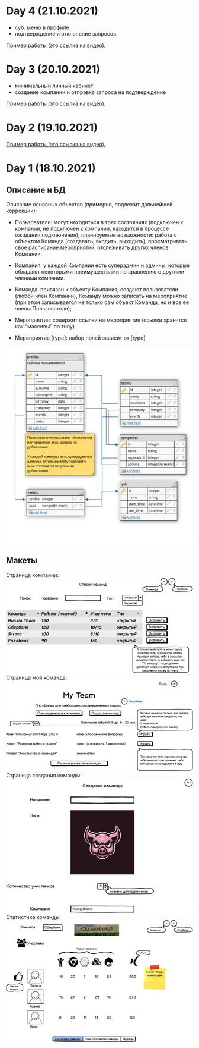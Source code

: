 # Day 4 (21.10.2021)

- суб. меню в профиле
- подтверждение и отклонение запросов

[Пример работы (это ссылка на видео).](https://drive.google.com/file/d/1rAFk_j2GYaenXBE6gnEmA3RT0z4AernU/view?usp=sharing)

# Day 3 (20.10.2021)

- минимальный личный кабинет
- создание компании и отправка запроса на подтверждение

[Пример работы (это ссылка на видео).](https://drive.google.com/file/d/1frp6ijluFZl8t2Gl6TunT-2FIcvdwzx1/view?usp=sharing)

# Day 2 (19.10.2021)

[Пример работы (это ссылка на видео).](https://drive.google.com/file/d/1PCnbUtR1rXLmXdZpZAGhekehxI1EEaVl/view?usp=sharing)

# Day 1 (18.10.2021)

## Описание и БД

Описание основных объектов (примерно, подлежит дальнейшей коррекции): 
 
- Пользователи: могут находиться в трех состояниях (подключен к компании, не подключен к компании, находится в процессе ожидания подключения); планируемые возможности: работа с объектом Команда (создавать, входить, выходить), просматривать свое расписание мероприятий, отслеживать других членов Компании. 
 
- Компания: у каждой Компании есть суперадмин и админы, которые обладают некоторыми преимуществами по сравнению с другими членами компании. 
 
- Команда: привязан к объекту Компания, создают пользователи (любой член Компании), 
Команду можно записать на мероприятие (при этом записывается не только сам объект Команда, но и все ее члены Пользователи); 
 
- Мероприятия: содержит ссылки на мероприятия (ссылки хранятся как “массивы” по типу) 

- Мероприятие [type]: набор полей зависит от [type] 
 
![](report/db.png) 
 
## Макеты

Страница компании:
![](report/3.png) 
Страница моя команда:
![](report/1.png) 
Страница создания команды:
![](report/2.png) 
Статистика команды:
![](report/4.png) 